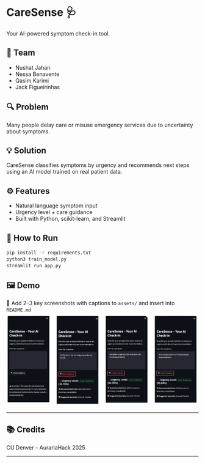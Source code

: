 # CareSense 🩺

Your AI-powered symptom check-in tool.

## 👥 Team
- Nushat Jahan
- Nessa Benavente
- Qasim Karimi
- Jack Figueirinhas

## 🔍 Problem
Many people delay care or misuse emergency services due to uncertainty about symptoms.

## 💡 Solution
CareSense classifies symptoms by urgency and recommends next steps using an AI model trained on real patient data.

## ⚙️ Features
- Natural language symptom input
- Urgency level + care guidance
- Built with Python, scikit-learn, and Streamlit

## 🧪 How to Run
```bash
pip install -r requirements.txt
python3 train_model.py
streamlit run app.py
```

## 🖼️ Demo
📸 Add 2–3 key screenshots with captions to `assets/` and insert into `README.md`
![Example Output Screenshot](./assets/screenshots/results.png)

---

## 📚 Credits
CU Denver – AurariaHack 2025

---
